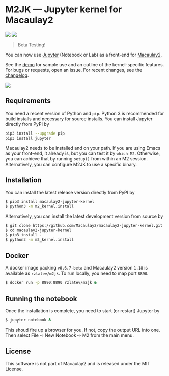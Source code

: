 # M2JK — Jupyter kernel for Macaulay2

[![](https://img.shields.io/pypi/v/macaulay2-jupyter-kernel.svg?style=flat-square)](https://pypi.org/project/macaulay2-jupyter-kernel/)
[![](https://img.shields.io/github/commits-since/radoslavraynov/macaulay2-jupyter-kernel/latest.svg?style=flat-square)](#)

> Beta Testing!

You can now use [Jupyter](http://www.jupyter.org) (Notebook or Lab) as a front-end for [Macaulay2](https://macaulay2.com).

See the [demo][demo] for sample use and an outline of the kernel-specific features.
For bugs or requests, open an issue.
For recent changes, see the [changelog](CHANGELOG.md).

![](/demo/screenshot1.png)

## Requirements

You need a recent version of Python and `pip`.
Python 3 is recommended for build installs and necessary for source installs.
You can install Jupyter directly from PyPI by
```bash
pip3 install --upgrade pip
pip3 install jupyter
```

Macaulay2 needs to be installed and on your path.
If you are using Emacs as your front-end, it already is, but you can test it by `which M2`.
Otherwise, you can achieve that by running `setup()` from within an M2 session.
Alternatively, you can configure M2JK to use a specific binary.

## Installation

You can install the latest release version directly from PyPI by

```bash
$ pip3 install macaulay2-jupyter-kernel
$ python3 -m m2_kernel.install
```

Alternatively, you can install the latest development version from source by

```bash
$ git clone https://github.com/Macaulay2/macaulay2-jupyter-kernel.git
$ cd macaulay2-jupyter-kernel
$ pip3 install .
$ python3 -m m2_kernel.install
```

## Docker

A docker image packing `v0.6.7-beta` and Macaulay2 version `1.18` is available as `rzlatev/m2jk`.
To run locally, you need to map port `8890`.

```bash
$ docker run -p 8890:8890 rzlatev/m2jk &
```

## Running the notebook

Once the installation is complete, you need to start (or restart) Jupyter by

```bash
$ jupyter notebook &
```

This shoud fire up a browser for you. If not, copy the output URL into one.
Then select File ⇨ New Notebook ⇨ M2 from the main menu.

<!-- Note that while the notebooks from the [Examples](#Examples) section are
statically rendered locally and reside on Github,
they are displayed thru [nbviewer](https://nbviewer.jupyter.org)
since Github seems to only support plain text output.
This isn't a problem when using the default display mode.
On the other hand, client-side syntax highlighting, such as in the screenshots,
is missing entirely. -->

## License

This software is not part of Macaulay2 and is released under the MIT License.

[demo]: https://nbviewer.jupyter.org/github/Macaulay2/Macaulay2-Jupyter-Kernel/blob/master/demo/demo.ipynb
[features]: https://nbviewer.jupyter.org/github/Macaulay2/Macaulay2-Jupyter-Kernel/blob/master/demo/features.ipynb
[m2book]: https://nbviewer.jupyter.org/github/Macaulay2/Macaulay2-Jupyter-Kernel/blob/master/demo/m2book.ipynb
